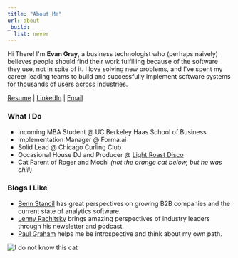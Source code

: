 ```yaml
---
title: "About Me"
url: about
_build:
  list: never
---
```


Hi There! I'm **Evan Gray**, a business technologist who (perhaps naively) believes people should find their work fulfilling because of the software they use, not in spite of it. I love solving new problems, and I've spent my career leading teams to build and successfully implement software systems for thousands of users across industries.

[Resume](/Evan_Gray_Resume.pdf) | [LinkedIn](https://www.linkedin.com/in/evan-m-gray/) | [Email](mailto:evan_gray@berkeley.edu)

### What I Do
- Incoming MBA Student @ UC Berkeley Haas School of Business
- Implementation Manager @ Forma.ai
- Solid Lead @ Chicago Curling Club
- Occasional House DJ and Producer @ [Light Roast Disco](https://LightRoastDisco.com)
- Cat Parent of Roger and Mochi *(not the orange cat below, but he was chill)*

### Blogs I Like
- [Benn Stancil](https://benn.substack.com/) has great perspectives on growing B2B companies and the current state of analytics software.
- [Lenny Rachitsky](https://www.lennysnewsletter.com/) brings amazing perspectives of industry leaders through his newsletter and podcast.
- [Paul Graham](https://paulgraham.com/articles.html) helps me be introspective and think about my own path.



![I do not know this cat](/posts/me_and_orange_cat.png)

